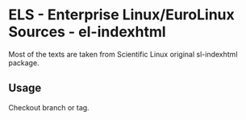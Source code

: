 # ELS - Enterprise Linux/EuroLinux Sources - el-indexhtml

Most of the texts are taken from Scientific Linux original sl-indexhtml package.

## Usage
Checkout branch or tag.
